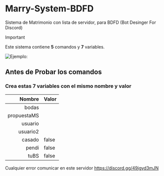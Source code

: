 # Marry-System-BDFD
Sistema de Matrimonio con lista de servidor, para BDFD (Bot Desinger For Discord)
> [!IMPORTANT]
> Este sistema contiene **5** comandos y **7** variables.

![Ejemplo:](https://cdn.discordapp.com/attachments/1173805640699891713/1236061403069026417/image.png?ex=6636a363&is=663551e3&hm=410a0389ac0f73bf4a44d4df3e98d2c8c0be9a387943254f1809f7858b52da63&)


## Antes de Probar los comandos
### Crea estas 7 variables con el mismo nombre y valor
| Nombre | Valor |
|-----:|-----------|
|     bodas| |
|     propuestaMS|     |
|     usuario|        |
|     usuario2|        |
|     casado|   false     |
|     pendi|   false     |
|     tuBS|   false     |

Cualquier error comunicar en este servidor
https://discord.gg/49jgyd3mJN
